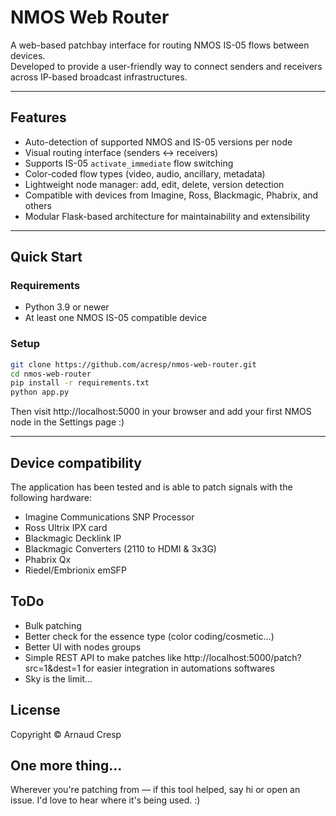 # NMOS Web Router

A web-based patchbay interface for routing NMOS IS-05 flows between devices.  
Developed to provide a user-friendly way to connect senders and receivers across IP-based broadcast infrastructures.

---

## Features

- Auto-detection of supported NMOS and IS-05 versions per node
- Visual routing interface (senders ↔ receivers)
- Supports IS-05 `activate_immediate` flow switching
- Color-coded flow types (video, audio, ancillary, metadata)
- Lightweight node manager: add, edit, delete, version detection
- Compatible with devices from Imagine, Ross, Blackmagic, Phabrix, and others
- Modular Flask-based architecture for maintainability and extensibility

---

## Quick Start

### Requirements

- Python 3.9 or newer
- At least one NMOS IS-05 compatible device

### Setup

```bash
git clone https://github.com/acresp/nmos-web-router.git
cd nmos-web-router
pip install -r requirements.txt
python app.py
```
Then visit http://localhost:5000 in your browser and add your first NMOS node in the Settings page :)

---

## Device compatibility

The application has been tested and is able to patch signals with the following hardware:

* Imagine Communications SNP Processor
* Ross Ultrix IPX card
* Blackmagic Decklink IP
* Blackmagic Converters (2110 to HDMI & 3x3G)
* Phabrix Qx
* Riedel/Embrionix emSFP

## ToDo

* Bulk patching
* Better check for the essence type (color coding/cosmetic...)
* Better UI with nodes groups
* Simple REST API to make patches like http://localhost:5000/patch?src=1&dest=1 for easier integration in automations softwares
* Sky is the limit...

## License

Copyright © Arnaud Cresp

## One more thing...

Wherever you're patching from — if this tool helped, say hi or open an issue. I'd love to hear where it's being used. :)
